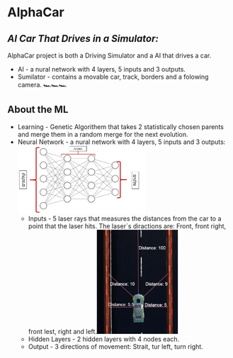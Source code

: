 # AlphaCar
## _AI Car That Drives in a Simulator:_



AlphaCar project is both a Driving Simulator and a AI that drives a car.
- AI - a nural network with 4 layers, 5 inputs and 3 outputs.
- Sumilator - contains a movable car, track, borders and a folowing camera.
 🏎️🏎️🏎️

## About the ML

- Learning - Genetic Algorithem that takes 2 statistically chosen parents and merge them in a random merge for the next evolution.
- Neural Network - a nural network with 4 layers, 5 inputs and 3 outputs:<img src="https://github.com/yotamlevit/AlphaCar/blob/7dac43f4635e75cdff9fc1817bb1ed3f4bdee6ab/AlphaCarPhotos/NN_titled.PNG" width="60%" class="center">    
    - Inputs -  5 laser rays that measures the distances from the car
            to a point that the laser hits.
            The laser`s diractions are: Front, front right, front lest, right and left.<img src="https://github.com/yotamlevit/AlphaCar/blob/7dac43f4635e75cdff9fc1817bb1ed3f4bdee6ab/AlphaCarPhotos/LaserTopView.PNG" width="40%" class="center">
    - Hidden Layers - 2 hidden layers with 4 nodes each.
    - Output - 3 directions of movement: Strait, tur left, turn right.
    
